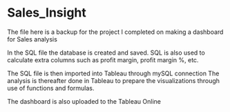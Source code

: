 # Sales_Insight
The file here is a backup for the project I completed on making a dashboard for Sales analysis

In the SQL file the database is created and saved.
SQL is also used to calculate extra columns such as profit margin, profit margin %, etc.

The SQL file is then imported into Tableau through mySQL connection
The analysis is thereafter done in Tableau to prepare the visualizations through use of functions and formulas.

The dashboard is also uploaded to the Tableau Online
